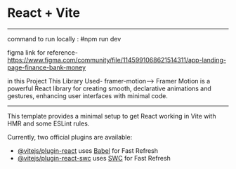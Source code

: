 # React + Vite
------------------------------------------------------------------------------------------
command to run locally :
#npm run dev

figma link for reference-
https://www.figma.com/community/file/1145991068621514311/app-landing-page-finance-bank-money

in this Project This Library Used-
framer-motion-->
Framer Motion is a powerful React library for creating smooth, declarative animations and gestures, enhancing user interfaces with minimal code.

------------------------------------------------------------------------------------------



This template provides a minimal setup to get React working in Vite with HMR and some ESLint rules.

Currently, two official plugins are available:

- [@vitejs/plugin-react](https://github.com/vitejs/vite-plugin-react/blob/main/packages/plugin-react/README.md) uses [Babel](https://babeljs.io/) for Fast Refresh
- [@vitejs/plugin-react-swc](https://github.com/vitejs/vite-plugin-react-swc) uses [SWC](https://swc.rs/) for Fast Refresh
